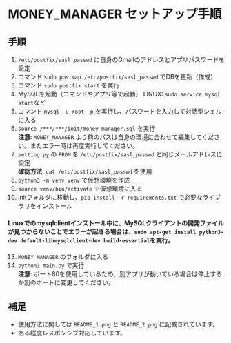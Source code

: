 # MONEY_MANAGER セットアップ手順

## 手順
1. `/etc/postfix/sasl_passwd` に自身のGmailのアドレスとアプリパスワードを設定
2. コマンド `sudo postmap /etc/postfix/sasl_passwd` でDBを更新（作成）
3. コマンド `sudo postfix start` を実行
4. MySQLを起動（コマンドやアプリ等で起動）
   LINUX: `sudo service mysql start`など
6. コマンド `mysql -u root -p` を実行し、パスワードを入力して対話型シェルに入る  
7. `source /***/***/init/money_manager.sql` を実行  
   **注意**: `MONEY_MANAGER` より前のパスは自身の環境に合わせて編集してください。またエラー時は再度実行してください。
8. `setting.py` の `FROM` を `/etc/postfix/sasl_passwd` と同じメールアドレスに設定  
   **確認方法**: `cat /etc/postfix/sasl_passwd` を使用
9. `python3 -m venv venv` で仮想環境を作成
10. `source venv/bin/activate` で仮想環境に入る
11. initフォルダに移動し、`pip install -r requirements.txt` で必要なライブラリをインストール
#### **Linuxでのmysqlclientインストール中に、MySQLクライアントの開発ファイルが見つからないことでエラーが起きる場合は、`sudo apt-get install python3-dev default-libmysqlclient-dev build-essential`を実行。**
13. `MONEY_MANAGER` のフォルダに入る
14. `python3 main.py` で実行  
    **注意**: ポート80を使用しているため、別アプリが動いている場合は停止するか別のポートに変更してください。

## 補足
- 使用方法に関しては `README_1.png` と `README_2.png` に記載されています。
- ある程度レスポンシブ対応しています。

